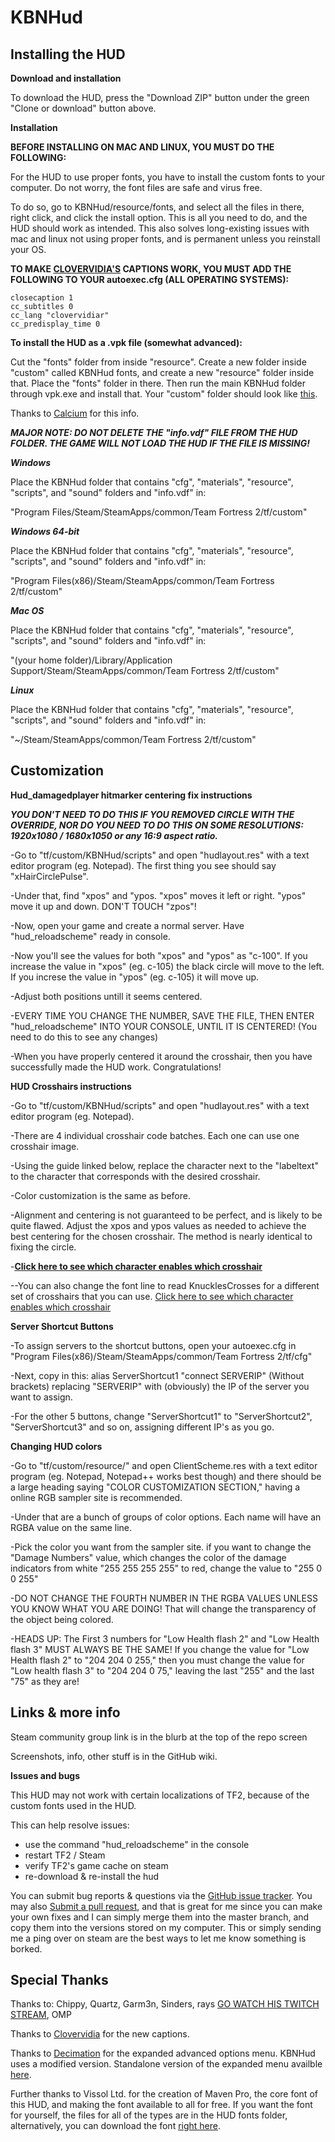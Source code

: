 # KBNHud

## Installing the HUD

**Download and installation**

To download the HUD, press the "Download ZIP" button under the green "Clone or download" button above.

**Installation**

__BEFORE INSTALLING ON MAC AND LINUX, YOU MUST DO THE FOLLOWING:__

For the HUD to use proper fonts, you have to install the custom fonts to your computer. Do not worry, the font files are safe and virus free.

To do so, go to KBNHud/resource/fonts, and select all the files in there, right click, and click the install option. This is all you need to do, and the HUD should work as intended. This also solves long-existing issues with mac and linux not using proper fonts, and is permanent unless you reinstall your OS.

__TO MAKE [CLOVERVIDIA'S](https://steamcommunity.com/sharedfiles/filedetails/?id=167785751) CAPTIONS WORK, YOU MUST ADD THE FOLLOWING TO YOUR autoexec.cfg (ALL OPERATING SYSTEMS):__

```				
closecaption 1
cc_subtitles 0
cc_lang "clovervidiar"
cc_predisplay_time 0
```


__To install the HUD as a .vpk file (somewhat advanced):__

Cut the "fonts" folder from inside "resource". Create a new folder inside "custom" called KBNHud fonts, and create a new "resource" folder inside that. Place the "fonts" folder in there. Then run the main KBNHud folder through vpk.exe and install that. Your "custom" folder should look like [this](http://i.imgur.com/WewuqEH.png).

Thanks to [Calcium](http://steamcommunity.com/id/TheCalcium) for this info.

***MAJOR NOTE: DO NOT DELETE THE "info.vdf" FILE FROM THE HUD FOLDER. THE GAME WILL NOT LOAD THE HUD IF THE FILE IS MISSING!***

***Windows***

Place the KBNHud folder that contains "cfg", "materials", "resource", "scripts", and "sound" folders and "info.vdf" in: 

"Program Files/Steam/SteamApps/common/Team Fortress 2/tf/custom"

***Windows 64-bit***

Place the KBNHud folder that contains "cfg", "materials", "resource", "scripts", and "sound" folders and "info.vdf" in: 

"Program Files(x86)/Steam/SteamApps/common/Team Fortress 2/tf/custom"

***Mac OS***

Place the KBNHud folder that contains "cfg", "materials", "resource", "scripts", and "sound" folders and "info.vdf" in: 

"(your home folder)/Library/Application Support/Steam/SteamApps/common/Team Fortress 2/tf/custom"

***Linux***

Place the KBNHud folder that contains "cfg", "materials", "resource", "scripts", and "sound" folders and "info.vdf" in: 

"~/Steam/SteamApps/common/Team Fortress 2/tf/custom"


## Customization


**Hud_damagedplayer hitmarker centering fix instructions**

***YOU DON'T NEED TO DO THIS IF YOU REMOVED CIRCLE WITH THE OVERRIDE, NOR DO YOU NEED TO DO THIS ON SOME RESOLUTIONS: 1920x1080 / 1680x1050 or any 16:9 aspect ratio.***

-Go to "tf/custom/KBNHud/scripts" and open "hudlayout.res" with a text editor program (eg. Notepad). The first thing you 
see should say "xHairCirclePulse".

-Under that, find "xpos" and "ypos. "xpos" moves it left or right. "ypos" move it up and down. DON'T TOUCH "zpos"! 

-Now, open your game and create a normal server. Have "hud_reloadscheme" ready in console. 

-Now you'll see the values for both "xpos" and "ypos" as "c-100". If you increase the value in "xpos" (eg. c-105) the black circle will move to the left. If you increse the value in "ypos" (eg. c-105) it will move up.

-Adjust both positions untill it seems centered. 

-EVERY TIME YOU CHANGE THE NUMBER, SAVE THE FILE, THEN ENTER "hud_reloadscheme" INTO YOUR CONSOLE, UNTIL IT IS CENTERED! (You need to do this to see any changes)

-When you have properly centered it around the crosshair, then you have successfully made the HUD work. Congratulations!



**HUD Crosshairs instructions**

-Go to "tf/custom/KBNHud/scripts" and open "hudlayout.res" with a text editor program (eg. Notepad). 

-There are 4 individual crosshair code batches. Each one can use one crosshair image.

-Using the guide linked below, replace the character next to the "labeltext" to the character that corresponds with the desired crosshair.

-Color customization is the same as before.

-Alignment and centering is not guaranteed to be perfect, and is likely to be quite flawed. Adjust the xpos and ypos values as needed to achieve the best centering for the chosen crosshair. The method is nearly identical to fixing the circle.

-__[Click here to see which character enables which crosshair](https://dl.dropboxusercontent.com/u/21833101/crosshairsv3.png)__

--You can also change the font line to read KnucklesCrosses for a different set of crosshairs that you can use. [Click here to see which character enables which crosshair](http://i.imgur.com/w0AcH2l.png)


**Server Shortcut Buttons**

-To assign servers to the shortcut buttons, open your autoexec.cfg in "Program Files(x86)/Steam/SteamApps/common/Team Fortress 2/tf/cfg"

-Next, copy in this: alias ServerShortcut1 "connect SERVERIP" (Without brackets) replacing "SERVERIP" with (obviously) the IP of the server you want to assign. 

-For the other 5 buttons, change "ServerShortcut1" to "ServerShortcut2", "ServerShortcut3" and so on, assigning different IP's as you go.



**Changing HUD colors**

-Go to "tf/custom/resource/" and open ClientScheme.res with a text editor program (eg. Notepad, Notepad++ works best though) and there should be a large heading saying "COLOR CUSTOMIZATION SECTION," having a online RGB sampler site is recommended.

-Under that are a bunch of groups of color options. Each name will have an RGBA value on the same line. 

-Pick the color you want from the sampler site. if you want to change the "Damage Numbers" value, which changes the color of the damage indicators from white "255 255 255 255" to red, change the value to "255 0 0 255"

-DO NOT CHANGE THE FOURTH NUMBER IN THE RGBA VALUES UNLESS YOU KNOW WHAT YOU ARE DOING! That will change the transparency of the object being colored.

-HEADS UP: The First 3 numbers for "Low Health flash 2" and "Low Health flash 3" MUST ALWAYS BE THE SAME! If you change the value for "Low Health flash 2" to "204 204 0 255," then you must change the value for "Low health flash 3" to "204 204 0 75," leaving the last "255" and the last "75" as they are!



## Links & more info

Steam community group link is in the blurb at the top of the repo screen

Screenshots, info, other stuff is in the GitHub wiki.

**Issues and bugs**

This HUD may not work with certain localizations of TF2, because of the custom fonts used in the HUD.

This can help resolve issues:
* use the command "hud_reloadscheme" in the console
* restart TF2 / Steam
* verify TF2's game cache on steam
* re-download & re-install the hud

You can submit bug reports & questions via the [GitHub issue tracker](https://github.com/Jotunn/KBNHud/issues).
You may also [Submit a pull request](https://github.com/Jotunn/KBNHud/pulls), and that is great for me since you can make your own fixes and I can simply merge them into the master branch, and copy them into the versions stored on my computer.
This or simply sending me a ping over on steam are the best ways to let me know something is borked.


## Special Thanks      
		
Thanks to: Chippy, Quartz, Garm3n, Sinders, rays [GO WATCH HIS TWITCH STREAM](http://www.twitch.tv/raysfire), OMP 

Thanks to [Clovervidia](https://steamcommunity.com/sharedfiles/filedetails/?id=167785751) for the new captions.

Thanks to [Decimation](http://gamebanana.com/members/1449640) for the expanded advanced options menu. KBNHud uses a modified version. Standalone version of the expanded menu availble [here](http://gamebanana.com/guis/31067).

Further thanks to Vissol Ltd. for the creation of Maven Pro, the core font of this HUD, and making the font available to all for free. If you want the font for yourself, the files for all of the types are in the HUD fonts folder, alternatively, you can download the font [right here](http://vissol.co.uk/mavenpro/).
